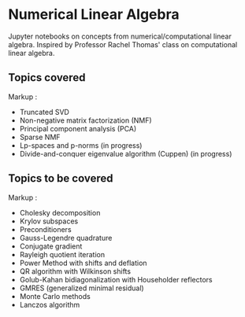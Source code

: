 # Numerical Linear Algebra
Jupyter notebooks on concepts from numerical/computational linear algebra. Inspired by Professor Rachel Thomas' class on computational linear algebra.

## Topics covered
Markup :
* Truncated SVD
* Non-negative matrix factorization (NMF)
* Principal component analysis (PCA)
* Sparse NMF
* Lp-spaces and p-norms (in progress)
* Divide-and-conquer eigenvalue algorithm (Cuppen) (in progress)

## Topics to be covered
Markup :
* Cholesky decomposition
* Krylov subspaces
* Preconditioners
* Gauss-Legendre quadrature
* Conjugate gradient
* Rayleigh quotient iteration
* Power Method with shifts and deflation
* QR algorithm with Wilkinson shifts
* Golub-Kahan bidiagonalization with Householder reflectors
* GMRES (generalized minimal residual)
* Monte Carlo methods
* Lanczos algorithm

